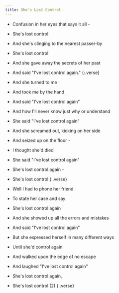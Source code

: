 ```yaml
---
title: She's Lost Control
---
```


- Confusion in her eyes that says it all -
- She's lost control
- And she's clinging to the nearest passer-by
- She's lost control
- And she gave away the secrets of her past
- And said "I've lost control again."
{:.verse}

- And she turned to me
- And took me by the hand
- And said "I've lost control again"
- And how I'll never know just why or understand
- She said "I've lost control again"
- And she screamed out, kicking on her side
- And seized up on the floor -
- I thought she'd died
- She said "I've lost control again"
- She's lost control again -
- She's lost control
{:.verse}

- Well I had to phone her friend
- To state her case and say
- She's lost control again
- And she showed up all the errors and mistakes
- And said "I've lost control again"
- But she expressed herself in many different ways
- Until she'd control again
- And walked upon the edge of no escape
- And laughed "I've lost control again"
- She's lost control again,
- She's lost control (2)
{:.verse}
